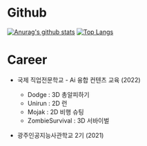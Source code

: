 
<!--
**gyullo18/gyullo18** is a ✨ _special_ ✨ repository because its `README.md` (this file) appears on your GitHub profile.

Here are some ideas to get you started:

- 🔭 I’m currently working on ...
- 🌱 I’m currently learning ...
- 👯 I’m looking to collaborate on ...
- 🤔 I’m looking for help with ...
- 💬 Ask me about ...
- 📫 How to reach me: ...
- 😄 Pronouns: ...
- ⚡ Fun fact: ...
-->
# Github
[![Anurag's github stats](https://github-readme-stats.vercel.app/api?username=gyullo18)](https://github.com/anuraghazra/github-readme-stats)
[![Top Langs](https://github-readme-stats.vercel.app/api/top-langs/?username=gyullo18&layout=compact)](https://github.com/anuraghazra/github-readme-stats)



# Career
- 국제 직업전문학교 - Ai 융합 컨텐츠 교육 (2022)
  * Dodge : 3D 총알피하기
  * Unirun : 2D 런
  * Mojak : 2D 비행 슈팅
  * ZombieSurvival : 3D 서바이벌

- 광주인공지능사관학교 2기 (2021)
